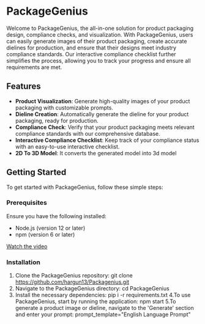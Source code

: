 # PackageGenius

Welcome to PackageGenius, the all-in-one solution for product packaging design, compliance checks, and visualization. With PackageGenius, users can easily generate images of their product packaging, create accurate dielines for production, and ensure that their designs meet industry compliance standards. Our interactive compliance checklist further simplifies the process, allowing you to track your progress and ensure all requirements are met.

## Features

- **Product Visualization**: Generate high-quality images of your product packaging with customizable prompts.
- **Dieline Creation**: Automatically generate the dieline for your product packaging, ready for production.
- **Compliance Check**: Verify that your product packaging meets relevant compliance standards with our comprehensive database.
- **Interactive Compliance Checklist**: Keep track of your compliance status with an easy-to-use interactive checklist.
- **2D To 3D Model**: It converts the generated model into 3d model

## Getting Started

To get started with PackageGenius, follow these simple steps:

### Prerequisites

Ensure you have the following installed:
- Node.js (version 12 or later)
- npm (version 6 or later)

[Watch the video](https://www.youtube.com/watch?v=5NzvKr4Qt1k)

### Installation

1. Clone the PackageGenius repository:
   git clone https://github.com/hargun13/Packagenius.git
2. Navigate to the PackageGenius directory:
   cd PackageGenius
3. Install the necessary dependencies:
   pip i -r requirements.txt
4.To use PackageGenius, start by running the application:
   npm start
5.To generate a product image or dieline, navigate to the 'Generate' section and enter your prompt:
   prompt_template="English Language Prompt"

